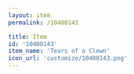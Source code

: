 ```yaml
---
layout: item
permalink: /10400143

title: Item
id: '10400143'
item_name: 'Tears of a Clown'
icon_url: 'customize/10400143.png'
---
```

